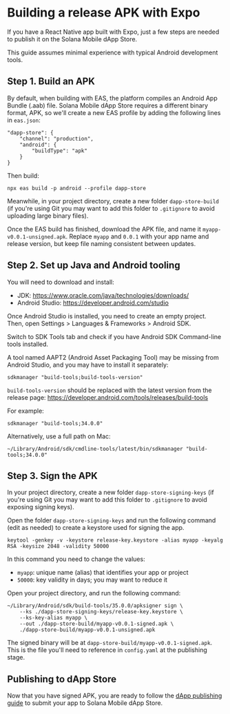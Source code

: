 # Building a release APK with Expo

If you have a React Native app built with Expo, just a few steps are needed to publish it on the Solana Mobile dApp Store.

This guide assumes minimal experience with typical Android development tools.

## Step 1. Build an APK

By default, when building with EAS, the platform compiles an Android App Bundle (.aab) file. Solana Mobile dApp Store requires a different binary format, APK, so we'll create a new EAS profile by adding the following lines in `eas.json`:

```
"dapp-store": {
    "channel": "production",
    "android": {
        "buildType": "apk"
    }
}
```

Then build:

```
npx eas build -p android --profile dapp-store
```

Meanwhile, in your project directory, create a new folder `dapp-store-build` (if you're using Git you may want to add this folder to `.gitignore` to avoid uploading large binary files).

Once the EAS build has finished, download the APK file, and name it `myapp-v0.0.1-unsigned.apk`. Replace `myapp` and `0.0.1` with your app name and release version, but keep file naming consistent between updates.

## Step 2. Set up Java and Android tooling

You will need to download and install:

- JDK: https://www.oracle.com/java/technologies/downloads/
- Android Studio: https://developer.android.com/studio

Once Android Studio is installed, you need to create an empty project. Then, open Settings > Languages & Frameworks > Android SDK.

Switch to SDK Tools tab and check if you have Android SDK Command-line tools installed.

A tool named AAPT2 (Android Asset Packaging Tool) may be missing from Android Studio, and you may have to install it separately:

```
sdkmanager "build-tools;build-tools-version"
```

`build-tools-version` should be replaced with the latest version from the release page: https://developer.android.com/tools/releases/build-tools

For example:

```
sdkmanager "build-tools;34.0.0"
```

Alternatively, use a full path on Mac:

```
~/Library/Android/sdk/cmdline-tools/latest/bin/sdkmanager "build-tools;34.0.0"
```

## Step 3. Sign the APK

In your project directory, create a new folder `dapp-store-signing-keys` (if you're using Git you may want to add this folder to `.gitignore` to avoid exposing signing keys).

Open the folder `dapp-store-signing-keys` and run the following command (edit as needed) to create a keystore used for signing the app.

```
keytool -genkey -v -keystore release-key.keystore -alias myapp -keyalg RSA -keysize 2048 -validity 50000
```

In this command you need to change the values:

- `myapp`: unique name (alias) that identifies your app or project
- `50000`: key validity in days; you may want to reduce it

Open your project directory, and run the following command:

```
~/Library/Android/sdk/build-tools/35.0.0/apksigner sign \
    --ks ./dapp-store-signing-keys/release-key.keystore \
    --ks-key-alias myapp \
    --out ./dapp-store-build/myapp-v0.0.1-signed.apk \
    ./dapp-store-build/myapp-v0.0.1-unsigned.apk
```

The signed binary will be at `dapp-store-build/myapp-v0.0.1-signed.apk`. This is the file you'll need to reference in `config.yaml` at the publishing stage.

## Publishing to dApp Store

Now that you have signed APK, you are ready to follow the [dApp publishing guide](/dapp-publishing/overview) to submit your app to Solana Mobile dApp Store.